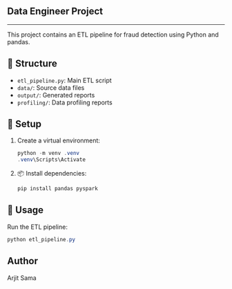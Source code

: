 ## Data Engineer Project
------------------------------------------------------------------------------------------------------------------------
This project contains an ETL pipeline for fraud detection using Python and pandas.

## 📁 Structure
- `etl_pipeline.py`: Main ETL script
- `data/`: Source data files
- `output/`: Generated reports
- `profiling/`: Data profiling reports

## 📌 Setup
1. Create a virtual environment:
   ```powershell
   python -m venv .venv
   .venv\Scripts\Activate
   ```
2. 📦 Install dependencies:
   ```powershell
   pip install pandas pyspark
   ```

## 🚀 Usage
Run the ETL pipeline:
```powershell
python etl_pipeline.py
```

## Author
Arjit Sama
